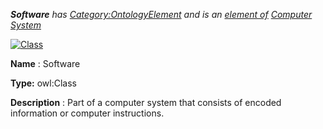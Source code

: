 ___Software__ 
 has
 [Category:OntologyElement](../../Category/OntologyElement "Category:OntologyElement") 
 and is an
 [element of](../../Property/ElementOf "Property:ElementOf") 
[Computer System](../../Submissions/Computer_System "Submissions:Computer System")_




  





[![Class](../../images/thumb/2/27/Class.gif/45px-Class.gif)](../../Image/Class.gif "Class")


__Name__ 
 : Software
 



__Type:__ 
 owl:Class
 



__Description__ 
 : Part of a computer system that consists of encoded information or computer instructions.